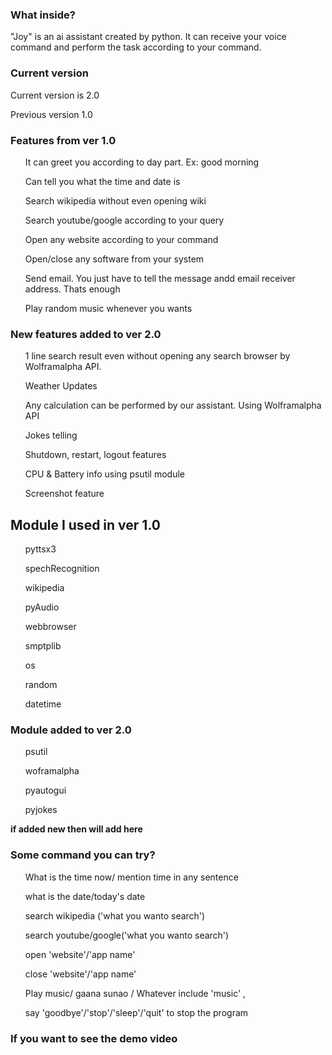 <html>
  <body>
    <h3> What inside?</h3>
    <p> "Joy" is an ai assistant created by python. It can receive your voice command and perform the task according to your command.</p>
    <h3> Current version</h3>
    <p> Current version is 2.0</p>
    <p> Previous version 1.0</p>
    <h3> Features from ver 1.0</h3>
    <ul> It can greet you according to day part. Ex: good morning</ul>
    <ul> Can tell you what the time and date is</ul>
    <ul> Search wikipedia without even opening wiki</ul>
    <ul> Search youtube/google according to your query</ul>
    <ul> Open any website according to your command</ul>
    <ul> Open/close any software from your system</ul>
    <ul> Send email. You just have to tell the message andd email receiver address. Thats enough</ul>
    <ul> Play random music whenever you wants</ul>
    <h3> New features added to ver 2.0 </h3>
    <ul> 1 line search result even without opening any search browser by Wolframalpha API.</ul>
    <ul> Weather Updates</ul>
    <ul> Any calculation can be performed by our assistant. Using Wolframalpha API</ul>
    <ul> Jokes telling</ul>
    <ul> Shutdown, restart, logout features</ul>
    <ul> CPU & Battery info using psutil module</ul>
    <ul> Screenshot feature</ul>
    <h2> Module I used in ver 1.0</h2>
    <ul> pyttsx3</ul>
    <ul> spechRecognition</ul>
    <ul> wikipedia</ul>
    <ul> pyAudio</ul>
    <ul> webbrowser</ul>
    <ul> smptplib</ul>
    <ul> os</ul>
    <ul> random</ul>
    <ul> datetime</ul>
    <h3> Module added to ver 2.0</h3>
    <ul> psutil</ul>
    <ul> woframalpha</ul>
    <ul> pyautogui</ul>
    <ul> pyjokes</ul>
    <b> if added new then will add here</b>
    <h3> Some command you can try?</h3>
    <ul> What is the time now/ mention time in any sentence</ul>
    <ul> what is the date/today's date</ul>
    <ul> search wikipedia ('what you wanto search')</ul>
    <ul> search youtube/google('what you wanto search') </ul>
    <ul> open 'website'/'app name'</ul>
    <ul> close 'website'/'app name'</ul>
    <ul> Play music/ gaana sunao / Whatever include 'music' ,</ul>
    <ul> say 'goodbye'/'stop'/'sleep'/'quit' to stop the program</ul>
    <h3> If you want to see the demo video</h3>
 
